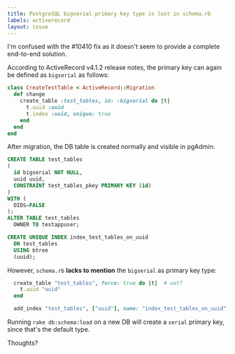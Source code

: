 ```yaml
---
title: PostgreSQL bigserial primary key type is lost in schema.rb
labels: activerecord
layout: issue
---
```


I'm confused with the #10410 fix as it doesn't seem to provide a complete end-to-end solution.

According to ActiveRecord v4.1.2 release notes, the primary key can again be defined as `bigserial` as follows:

``` ruby
class CreateTestTable < ActiveRecord::Migration
  def change
    create_table :test_tables, id: :bigserial do |t|
      t.uuid :uuid
      t.index :uuid, unique: true
    end
  end
end
```

After migration, the DB table is created normally and visible in pgAdmin:

``` sql
CREATE TABLE test_tables
(
  id bigserial NOT NULL,
  uuid uuid,
  CONSTRAINT test_tables_pkey PRIMARY KEY (id)
)
WITH (
  OIDS=FALSE
);
ALTER TABLE test_tables
  OWNER TO testappuser;

CREATE UNIQUE INDEX index_test_tables_on_uuid
  ON test_tables
  USING btree
  (uuid);
```

However, `schema.rb` **lacks to mention** the `bigserial` as primary key type:

``` ruby
  create_table "test_tables", force: true do |t|  # wat?
    t.uuid "uuid"
  end

  add_index "test_tables", ["uuid"], name: "index_test_tables_on_uuid", unique: true, using: :btree
```

Running `rake db:schema:load` on a new DB will create a `serial` primary key, since that's the default type.

Thoughts?

